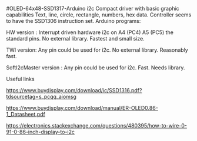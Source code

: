 #OLED-64x48-SSD1317-Arduino i2c 
Compact driver with basic graphic capabilities
Text, line, circle, rectangle, numbers, hex data.
Controller seems to have the SSD1306 instruction set.
Arduino programs:

HW version : Interrupt driven hardware i2c on A4 (PC4) A5 (PC5) the standard pins. No external library. Fastest and small size.

TWI version: Any pin could be used for i2c. No external library. Reasonably fast.

SoftI2cMaster version : Any pin could be used for i2c. Fast. Needs library.


Useful links

https://www.buydisplay.com/download/ic/SSD1316.pdf?tdsourcetag=s_pcqq_aiomsg

https://www.buydisplay.com/download/manual/ER-OLED0.86-1_Datasheet.pdf

https://electronics.stackexchange.com/questions/480395/how-to-wire-0-91-0-86-inch-display-to-i2c
